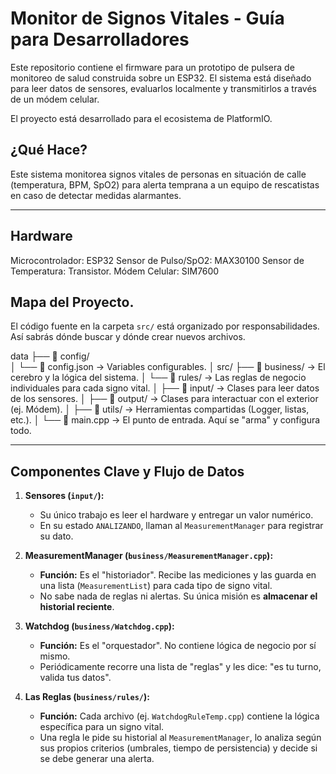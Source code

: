 # Monitor de Signos Vitales - Guía para Desarrolladores

Este repositorio contiene el firmware para un prototipo de pulsera de monitoreo de salud construida sobre un ESP32. El sistema está diseñado para leer datos de sensores, evaluarlos localmente y transmitirlos a través de un módem celular.

El proyecto está desarrollado para el ecosistema de PlatformIO.

## ¿Qué Hace?

Este sistema monitorea signos vitales de personas en situación de calle (temperatura, BPM, SpO2) para alerta temprana a un equipo de rescatistas en caso de detectar medidas alarmantes.

---

## Hardware

Microcontrolador: ESP32
Sensor de Pulso/SpO2: MAX30100
Sensor de Temperatura: Transistor.
Módem Celular: SIM7600

## Mapa del Proyecto.

El código fuente en la carpeta `src/` está organizado por responsabilidades. Así sabrás dónde buscar y dónde crear nuevos archivos.

data
├── 📁 config/           
│   └── 📜 config.json   -> Variables configurables.
│
src/
├── 📁 business/         -> El cerebro y la lógica del sistema.
│   └── 📁 rules/        -> Las reglas de negocio individuales para cada signo vital.
│
├── 📁 input/            -> Clases para leer datos de los sensores.
│
├── 📁 output/           -> Clases para interactuar con el exterior (ej. Módem).
│
├── 📁 utils/            -> Herramientas compartidas (Logger, listas, etc.).
│
└── 📜 main.cpp          -> El punto de entrada. Aquí se "arma" y configura todo.

---

## Componentes Clave y Flujo de Datos

1.  **Sensores (`input/`):**
    * Su único trabajo es leer el hardware y entregar un valor numérico.
    * En su estado `ANALIZANDO`, llaman al `MeasurementManager` para registrar su dato.

2.  **MeasurementManager (`business/MeasurementManager.cpp`):**
    * **Función:** Es el "historiador". Recibe las mediciones y las guarda en una lista (`MeasurementList`) para cada tipo de signo vital.
    * No sabe nada de reglas ni alertas. Su única misión es **almacenar el historial reciente**.

3.  **Watchdog (`business/Watchdog.cpp`):**
    * **Función:** Es el "orquestador". No contiene lógica de negocio por sí mismo.
    * Periódicamente recorre una lista de "reglas" y les dice: "es tu turno, valida tus datos".

4.  **Las Reglas (`business/rules/`):**
    * **Función:** Cada archivo (ej. `WatchdogRuleTemp.cpp`) contiene la lógica específica para un signo vital.
    * Una regla le pide su historial al `MeasurementManager`, lo analiza según sus propios criterios (umbrales, tiempo de persistencia) y decide si se debe generar una alerta.
